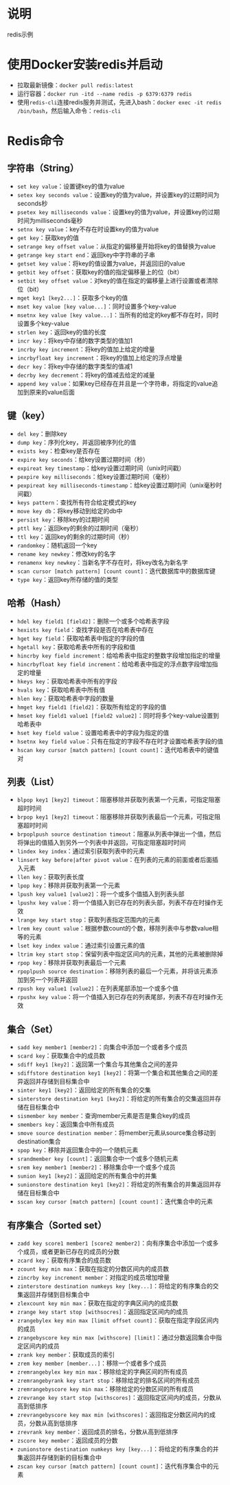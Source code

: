 # 说明

redis示例

# 使用Docker安装redis并启动

- 拉取最新镜像：`docker pull redis:latest`
- 运行容器：`docker run -itd --name redis -p 6379:6379 redis`
- 使用`redis-cli`连接redis服务并测试，先进入bash：`docker exec -it redis /bin/bash`，然后输入命令：`redis-cli`

# Redis命令

## 字符串（String）

- `set key value`：设置键key的值为value
- `setex key seconds value`：设置key的值为value，并设置key的过期时间为seconds秒
- `psetex key milliseconds value`：设置key的值为value，并设置key的过期时间为milliseconds毫秒
- `setnx key value`：key不存在时设置key的值为value
- `get key`：获取key的值
- `setrange key offset value`：从指定的偏移量开始将key的值替换为value
- `getrange key start end`：返回key中字符串的子串
- `getset key value`：将key的值设置为value，并返回旧的value
- `getbit key offset`：获取key的值的指定偏移量上的位（bit）
- `setbit key offset value`：对key的值在指定的偏移量上进行设置或者清除位（bit）
- `mget key1 [key2...]`：获取多个key的值
- `mset key value [key value...]`：同时设置多个key-value
- `msetnx key value [key value...]`：当所有的给定的key都不存在时，同时设置多个key-value
- `strlen key`：返回key的值的长度
- `incr key`：将key中存储的数字类型的值加1
- `incrby key increment`：将key的值加上给定的增量
- `incrbyfloat key increment`：将key的值加上给定的浮点增量
- `decr key`：将key中存储的数字类型的值减1
- `decrby key decrement`：将key的值减去给定的减量
- `append key value`：如果key已经存在并且是一个字符串，将指定的value追加到原来的value后面


## 键（key）

- `del key`：删除key
- `dump key`：序列化key，并返回被序列化的值
- `exists key`：检查key是否存在
- `expire key seconds`：给key设置过期时间（秒）
- `expireat key timestamp`：给key设置过期时间（unix时间戳）
- `pexpire key milliseconds`：给key设置过期时间（毫秒）
- `pexpireat key milliseconds-timestamp`：给key设置过期时间（unix毫秒时间戳）
- `keys pattern`：查找所有符合给定模式的key
- `move key db`：将key移动到给定的db中
- `persist key`：移除key的过期时间
- `pttl key`：返回key的剩余的过期时间（毫秒）
- `ttl key`：返回key的剩余的过期时间（秒）
- `randomkey`：随机返回一个key
- `rename key newkey`：修改key的名字
- `renamenx key newkey`：当新名字不存在时，将key改名为新名字
- `scan cursor [match pattern] [count count]`：迭代数据库中的数据库键
- `type key`：返回key所存储的值的类型

## 哈希（Hash）

- `hdel key field1 [field2]`：删除一个或多个哈希表字段
- `hexists key field`：查找字段是否在哈希表中存在
- `hget key field`：获取哈希表中指定的字段的值
- `hgetall key`：获取哈希表中所有的字段和值
- `hincrby key field increment`：给哈希表中指定的整数字段增加指定的增量
- `hincrbyfloat key field increment`：给哈希表中指定的浮点数字段增加指定的增量
- `hkeys key`：获取哈希表中所有的字段
- `hvals key`：获取哈希表中所有值
- `hlen key`：获取哈希表中字段的数量
- `hmget key field1 [field2]`：获取所有给定的字段的值
- `hmset key field1 value1 [field2 value2]`：同时将多个key-value设置到哈希表中
- `hset key field value`：设置哈希表中的字段为指定的值
- `hsetnx key field value`：只有在指定的字段不存在时才设置哈希表字段的值
- `hscan key cursor [match pattern] [count count]`：迭代哈希表中的键值对

## 列表（List）

- `blpop key1 [key2] timeout`：阻塞移除并获取列表第一个元素，可指定阻塞超时时间
- `brpop key1 [key2] timeout`：阻塞移除并获取列表最后一个元素，可指定阻塞超时时间
- `brpoplpush source destination timeout`：阻塞从列表中弹出一个值，然后将弹出的值插入到另外一个列表中并返回，可指定阻塞超时时间
- `lindex key index`：通过索引获取列表中的元素
- `linsert key before|after pivot value`：在列表的元素的前面或者后面插入元素
- `llen key`：获取列表长度
- `lpop key`：移除并获取列表第一个元素
- `lpush key value1 [value2]`：将一个或多个值插入到列表头部
- `lpushx key value`：将一个值插入到已存在的列表头部，列表不存在时操作无效
- `lrange key start stop`：获取列表指定范围内的元素
- `lrem key count value`：根据参数count的个数，移除列表中与参数value相等的元素
- `lset key index value`：通过索引设置元素的值
- `ltrim key start stop`：保留列表中指定区间内的元素，其他的元素被删除掉
- `rpop key`：移除并获取列表最后一个元素
- `rpoplpush source destination`：移除列表的最后一个元素，并将该元素添加到另一个列表并返回
- `rpush key value1 [value2]`：在列表尾部添加一个或多个值
- `rpushx key value`：将一个值插入到已存在的列表尾部，列表不存在时操作无效

## 集合（Set）

- `sadd key member1 [member2]`：向集合中添加一个或者多个成员
- `scard key`：获取集合中的成员数
- `sdiff key1 [key2]`：返回第一个集合与其他集合之间的差异
- `sdiffstore destination key1 [key2]`：将第一个集合和其他集合之间的差异返回并存储到目标集合中
- `sinter key1 [key2]`：返回给定的所有集合的交集
- `sinterstore destination key1 [key2]`：将给定的所有集合的交集返回并存储在目标集合中
- `sismember key member`：查询member元素是否是集合key的成员
- `smembers key`：返回集合中所有成员
- `smove source destination member`：将member元素从source集合移动到destination集合
- `spop key`：移除并返回集合中的一个随机元素
- `srandmember key [count]`：返回集合中一个或多个随机元素
- `srem key member1 [member2]`：移除集合中一个或多个成员
- `sunion key1 [key2]`：返回给定的所有集合中的并集
- `sunionstore destination key1 [key2]`：将给定的所有集合的并集返回并存储在目标集合中
- `sscan key cursor [match pattern] [count count]`：迭代集合中的元素

## 有序集合（Sorted set）

- `zadd key score1 member1 [score2 member2]`：向有序集合中添加一个或多个成员，或者更新已存在的成员的分数
- `zcard key`：获取有序集合的成员数
- `zcount key min max`：获取在指定的分数区间内的成员数
- `zincrby key increment member`：对指定的成员增加增量
- `zinterstore destination numkeys key [key...]`：将给定的有序集合的交集返回并存储到目标集合中
- `zlexcount key min max`：获取在指定的字典区间内的成员数
- `zrange key start stop [withsocres]`：返回指定区间内的成员
- `zrangebylex key min max [limit offset count]`：获取在指定字段区间内的成员
- `zrangebyscore key min max [withscore] [limit]`：通过分数返回集合中指定区间内的成员
- `zrank key member`：获取成员的索引
- `zrem key member [member...]`：移除一个或者多个成员
- `zremrangebylex key min max`：移除给定的字典区间的所有成员
- `zremrangebyrank key start stop`：移除给定的排名区间的所有成员
- `zremrangebyscore key min max`：移除给定的分数区间的所有成员
- `zrevrange key start stop [withscores]`：返回指定区间内的成员，分数从高到低排序
- `zrevrangebyscore key max min [withscores]`：返回指定分数区间内的成员，分数从高到低排序
- `zrevrank key member`：返回成员的排名，分数从高到低排序
- `zscore key member`：返回成员的分数
- `zunionstore destination numkeys key [key...]`：将给定的有序集合的并集返回并存储到新的目标集合中
- `zscan key cursor [match pattern] [count count]`：迭代有序集合中的元素
